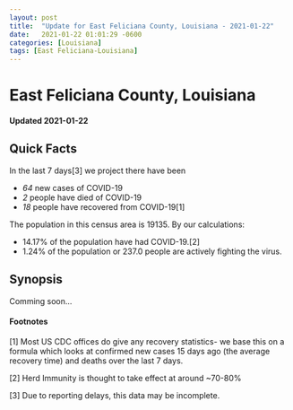 ```yaml
---
layout: post
title:  "Update for East Feliciana County, Louisiana - 2021-01-22"
date:   2021-01-22 01:01:29 -0600
categories: [Louisiana]
tags: [East Feliciana-Louisiana]
---
```


# East Feliciana County, Louisiana
#### Updated 2021-01-22

## Quick Facts

In the last 7 days[3] we project there have been
- *64* new cases of COVID-19
- *2* people have died of COVID-19
- *18* people have recovered from COVID-19[1]

The population in this census area is 19135. By our calculations:
- 14.17% of the population have had COVID-19.[2]
- 1.24% of the population or 237.0 people are actively fighting the virus.

## Synopsis

Comming soon...


#### Footnotes

[1] Most US CDC offices do give any recovery statistics- we base this on a formula which looks at confirmed new cases
15 days ago (the average recovery time) and deaths over the last 7 days.

[2] Herd Immunity is thought to take effect at around ~70-80%

[3] Due to reporting delays, this data may be incomplete.
 
    